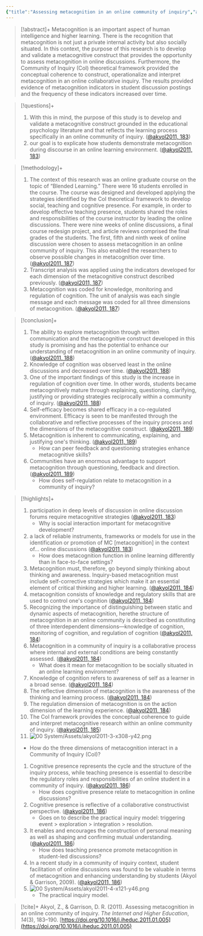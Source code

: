 ```yaml
---
{"title":"Assessing metacognition in an online community of inquiry","authors":["[[Zehra Akyol]]","[[D. Randy Garrison]]"],"date":"2011-07-01","processed":true,"dg-publish":true,"tags":["metacognition","pedagogy","technology","research"],"zotero":"zotero://select/library/items/ZDBV8HV9","created":"2025-02-16","modified":"2025-02-16","permalink":"/20-literature-notes/akyol2011/","dgPassFrontmatter":true,"updated":"2025-02-16"}
---
```



> [!abstract]+
> Metacognition is an important aspect of human intelligence and higher learning. There is the recognition that metacognition is not just a private internal activity but also socially situated. In this context, the purpose of this research is to develop and validate a metacognitive construct that provides the opportunity to assess metacognition in online discussions. Furthermore, the Community of Inquiry (CoI) theoretical framework provided the conceptual coherence to construct, operationalize and interpret metacognition in an online collaborative inquiry. The results provided evidence of metacognition indicators in student discussion postings and the frequency of these indicators increased over time.

> [!questions]+
> 1. With this in mind, the purpose of this study is to develop and validate a metacognitive construct grounded in the educational psychology literature and that reflects the learning process specifically in an online community of inquiry. ([@akyol2011, 183](zotero://open-pdf/library/items/XK9ZTNEM?page=&annotation=IKRL8VZB))
> 2. our goal is to explicate how students demonstrate metacognition during discourse in an online learning environment. ([@akyol2011, 183](zotero://open-pdf/library/items/XK9ZTNEM?page=&annotation=5EB3DU42))

> [!methodology]+
> 1. The context of this research was an online graduate course on the topic of “Blended Learning.” There were 16 students enrolled in the course. The course was designed and developed applying the strategies identified by the CoI theoretical framework to develop social, teaching and cognitive presence. For example, in order to develop effective teaching presence, students shared the roles and responsibilities of the course instructor by leading the online discussions. There were nine weeks of online discussions, a final course redesign project, and article reviews comprised the final grades of the students. The first, fifth and ninth week of online discussion were chosen to assess metacognition in an online community of inquiry. This also enabled the researchers to observe possible changes in metacognition over time. ([@akyol2011, 187](zotero://open-pdf/library/items/XK9ZTNEM?page=5&annotation=84FHWKCI))
> 2. Transcript analysis was applied using the indicators developed for each dimension of the metacognitive construct described previously. ([@akyol2011, 187](zotero://open-pdf/library/items/XK9ZTNEM?page=5&annotation=P69KCL4N))
> 3. Metacognition was coded for knowledge, monitoring and regulation of cognition. The unit of analysis was each single message and each message was coded for all three dimensions of metacognition. ([@akyol2011, 187](zotero://open-pdf/library/items/XK9ZTNEM?page=5&annotation=D3XNQEJM))

> [!conclusion]+
> 1. The ability to explore metacognition through written communication and the metacognitive construct developed in this study is promising and has the potential to enhance our understanding of metacognition in an online community of inquiry. ([@akyol2011, 188](zotero://open-pdf/library/items/XK9ZTNEM?page=6&annotation=9HAKS9RD))
> 2. Knowledge of cognition was observed least in the online discussions and decreased over time. ([@akyol2011, 188](zotero://open-pdf/library/items/XK9ZTNEM?page=6&annotation=28XBBHAT))
> 3. One of the important findings of this study is the increase in regulation of cognition over time. In other words, students became metacognitively mature through explaining, questioning, clarifying, justifying or providing strategies reciprocally within a community of inquiry. ([@akyol2011, 188](zotero://open-pdf/library/items/XK9ZTNEM?page=6&annotation=5376D7ZQ))
> 4. Self-efficacy becomes shared efficacy in a co-regulated environment. Efficacy is seen to be manifested through the collaborative and reflective processes of the inquiry process and the dimensions of the metacognitive construct. ([@akyol2011, 189](zotero://open-pdf/library/items/XK9ZTNEM?page=7&annotation=FP4X2H45))
> 5. Metacognition is inherent to communicating, explaining, and justifying one&#39;s thinking. ([@akyol2011, 189](zotero://open-pdf/library/items/XK9ZTNEM?page=7&annotation=NQF29Y8I))
>    - How can peer feedback and questioning strategies enhance metacognitive skills?
> 6. Communities have an enormous advantage to support metacognition through questioning, feedback and direction. ([@akyol2011, 189](zotero://open-pdf/library/items/XK9ZTNEM?page=7&annotation=F4ZIB4X9))
>    - How does self-regulation relate to metacognition in a community of inquiry?

> [!highlights]+
> 1. participation in deep levels of discussion in online discussion forums require metacognitive strategies ([@akyol2011, 183](zotero://open-pdf/library/items/XK9ZTNEM?page=&annotation=YGETCXLR))
>    - Why is social interaction important for metacognitive development?
> 2. a lack of reliable instruments, frameworks or models for use in the identification or promotion of MC [metacognition] in the context of... online discussions ([@akyol2011, 183](zotero://open-pdf/library/items/XK9ZTNEM?page=&annotation=JWM3TCMK))
>    - How does metacognition function in online learning differently than in face-to-face settings?
> 3. Metacognition must, therefore, go beyond simply thinking about thinking and awareness. Inquiry-based metacognition must include self-corrective strategies which make it an essential element of critical thinking and higher learning. ([@akyol2011, 184](zotero://open-pdf/library/items/XK9ZTNEM?page=2&annotation=4KTBTW62))
> 4. metacognition consists of knowledge and regulatory skills that are used to control one&#39;s cognition ([@akyol2011, 184](zotero://open-pdf/library/items/XK9ZTNEM?page=2&annotation=SAXGV6GE))
> 5. Recognizing the importance of distinguishing between static and dynamic aspects of metacognition, herethe structure of metacognition in an online community is described as constituting of three interdependent dimensions—knowledge of cognition, monitoring of cognition, and regulation of cognition ([@akyol2011, 184](zotero://open-pdf/library/items/XK9ZTNEM?page=2&annotation=QHDN8XIM))
> 6. Metacognition in a community of inquiry is a collaborative process where internal and external conditions are being constantly assessed. ([@akyol2011, 184](zotero://open-pdf/library/items/XK9ZTNEM?page=2&annotation=2Y6AAUUH))
>    - What does it mean for metacognition to be socially situated in an online learning environment?
> 7. Knowledge of cognition refers to awareness of self as a learner in a broad sense. ([@akyol2011, 184](zotero://open-pdf/library/items/XK9ZTNEM?page=2&annotation=JSUTUUCF))
> 8. The reflective dimension of metacognition is the awareness of the thinking and learning process. ([@akyol2011, 184](zotero://open-pdf/library/items/XK9ZTNEM?page=2&annotation=KG29HAP4))
> 9. The regulation dimension of metacognition is on the action dimension of the learning experience. ([@akyol2011, 184](zotero://open-pdf/library/items/XK9ZTNEM?page=2&annotation=DP36BYXA))
> 10. The CoI framework provides the conceptual coherence to guide and interpret metacognitive research within an online community of inquiry. ([@akyol2011, 185](zotero://open-pdf/library/items/XK9ZTNEM?page=3&annotation=ZENW5NXZ))
> 11. ![00 System/Assets/akyol2011-3-x308-y42.png](/img/user/00%20System/Assets/akyol2011-3-x308-y42.png)
>    - How do the three dimensions of metacognition interact in a Community of Inquiry (CoI)?
> 1. Cognitive presence represents the cycle and the structure of the inquiry process, while teaching presence is essential to describe the regulatory roles and responsibilities of an online student in a community of inquiry. ([@akyol2011, 186](zotero://open-pdf/library/items/XK9ZTNEM?page=4&annotation=M6NCZYMW))
>    - How does cognitive presence relate to metacognition in online discussions?
> 1. Cognitive presence is reflective of a collaborative constructivist perspective. ([@akyol2011, 186](zotero://open-pdf/library/items/XK9ZTNEM?page=4&annotation=7WSDZFZV))
>    - Goes on to describe the practical inquiry model: triggering event > exploration > integration > resolution.
> 1. It enables and encourages the construction of personal meaning as well as shaping and confirming mutual understanding. ([@akyol2011, 186](zotero://open-pdf/library/items/XK9ZTNEM?page=4&annotation=VXDWIDQX))
>    - How does teaching presence promote metacognition in student-led discussions?
> 1. In a recent study in a community of inquiry context, student facilitation of online discussions was found to be valuable in terms of metacognition and enhancing understanding by students (Akyol &amp; Garrison, 2009). ([@akyol2011, 186](zotero://open-pdf/library/items/XK9ZTNEM?page=4&annotation=WXSKNY67))
> 2. ![00 System/Assets/akyol2011-4-x121-y46.png](/img/user/00%20System/Assets/akyol2011-4-x121-y46.png)
>    - The practical inquiry model.

> [!cite]+
> Akyol, Z., & Garrison, D. R. (2011). Assessing metacognition in an online community of inquiry. _The Internet and Higher Education_, _14_(3), 183–190. [https://doi.org/10.1016/j.iheduc.2011.01.005](https://doi.org/10.1016/j.iheduc.2011.01.005)

